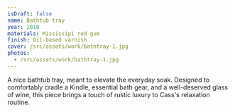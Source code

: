```yaml
---
isDraft: false
name: Bathtub tray
year: 2018
materials: Mississipi red gum
finish: Oil-based varnish
cover: /src/assets/work/bathtray-1.jpg
photos:
  - /src/assets/work/bathtray-1.jpg
---
```


A nice bathtub tray, meant to elevate the everyday soak. Designed to comfortably cradle a Kindle, essential bath gear, and a well-deserved glass of wine, this piece brings a touch of rustic luxury to Cass's relaxation routine.
